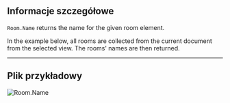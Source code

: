 ## Informacje szczegółowe
`Room.Name` returns the name for the given room element.

In the example below, all rooms are collected from the current document from the selected view. The rooms' names are then returned.
___
## Plik przykładowy

![Room.Name](./Revit.Elements.Room.Name_img.jpg)
